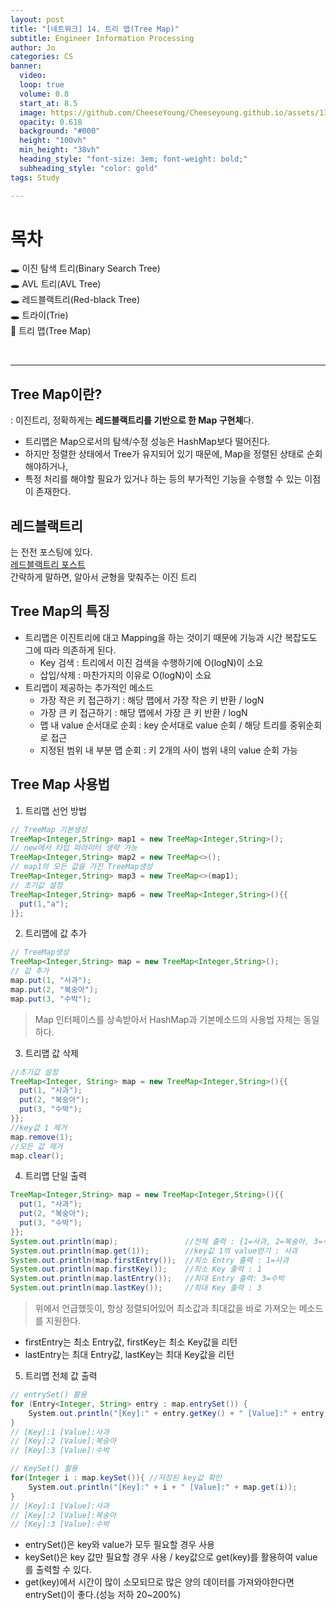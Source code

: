 ```yaml
---
layout: post
title: "[네트워크] 14. 트리 맵(Tree Map)"
subtitle: Engineer Information Processing
author: Jo
categories: CS
banner:
  video: 
  loop: true
  volume: 0.8
  start_at: 8.5
  image: https://github.com/CheeseYoung/Cheeseyoung.github.io/assets/132384527/6a385442-d36c-4d79-ba0d-dcd4b89e4e5a
  opacity: 0.618
  background: "#000"
  height: "100vh"
  min_height: "38vh"
  heading_style: "font-size: 3em; font-weight: bold;"
  subheading_style: "color: gold"
tags: Study

---
```


# 목차
🕳 이진 탐색 트리(Binary Search Tree) <br>
🕳 AVL 트리(AVL Tree) <br>
🕳 레드블랙트리(Red-black Tree) <br>
🕳 트라이(Trie) <br>
📌 트리 맵(Tree Map) <br>

<br>
<hr>

## Tree Map이란?
: 이진트리, 정확하게는 <b>레드블랙트리를 기반으로 한 Map 구현체</b>다.
- 트리맵은 Map으로서의 탐색/수정 성능은 HashMap보다 떨어진다.
- 하지만 정렬한 상태에서 Tree가 유지되어 있기 때문에, Map을 정렬된 상태로 순회해야하거나,
- 특정 처리를 해야할 필요가 있거나 하는 등의 부가적인 기능을 수행할 수 있는 이점이 존재한다.
  
## 레드블랙트리
는 전전 포스팅에 있다. <br>
<a href = "https://cheeseyoung.github.io/study/2024/03/04/as28.html" target="_blank">레드블랙트리 포스트</a> <br>
간략하게 말하면, 알아서 균형을 맞춰주는 이진 트리

## Tree Map의 특징
- 트리맵은 이진트리에 대고 Mapping을 하는 것이기 때문에 기능과 시간 복잡도도 그에 따라 의존하게 된다.
  - Key 검색 : 트리에서 이진 검색을 수행하기에 O(logN)이 소요
  - 삽입/삭제 : 마찬가지의 이유로 O(logN)이 소요
- 트리맵이 제공하는 추가적인 메소드
  - 가장 작은 키 접근하기 : 해당 맵에서 가장 작은 키 반환 / logN
  - 가장 큰 키 접근하기 : 해당 맵에서 가장 큰 키 반환 / logN
  - 맵 내 value 순서대로 순회 : key 순서대로 value 순회 / 해당 트리를 중위순회로 접근
  - 지정된 범위 내 부분 맵 순회 : 키 2개의 사이 범위 내의 value 순회 가능


## Tree Map 사용법

1. 트리맵 선언 방법
```java
// TreeMap 기본생성
TreeMap<Integer,String> map1 = new TreeMap<Integer,String>();
// new에서 타입 파라미터 생략 가능
TreeMap<Integer,String> map2 = new TreeMap<>();
// map1의 모든 값을 가진 TreeMap생성
TreeMap<Integer,String> map3 = new TreeMap<>(map1);
// 초기값 설정
TreeMap<Integer,String> map6 = new TreeMap<Integer,String>(){{
  put(1,"a");
}};
```

2. 트리맵에 값 추가
```java
// TreeMap생성
TreeMap<Integer,String> map = new TreeMap<Integer,String>();
// 값 추가
map.put(1, "사과");
map.put(2, "복숭아");
map.put(3, "수박");
```
> Map 인터페이스를 상속받아서 HashMap과 기본메소드의 사용법 자체는 동일하다.

3. 트리맵 값 삭제
```java
//초기값 설정
TreeMap<Integer, String> map = new TreeMap<Integer,String>(){{
  put(1, "사과");
  put(2, "복숭아");
  put(3, "수박");
}};
//key값 1 제거
map.remove(1);
//모든 값 제거
map.clear(); 
```

4. 트리맵 단일 출력
```java
TreeMap<Integer,String> map = new TreeMap<Integer,String>(){{
  put(1, "사과");
  put(2, "복숭아");
  put(3, "수박");
}};
System.out.println(map);               //전체 출력 : {1=사과, 2=복숭아, 3=수박}
System.out.println(map.get(1));        //key값 1의 value얻기 : 사과
System.out.println(map.firstEntry());  //최소 Entry 출력 : 1=사과
System.out.println(map.firstKey());    //최소 Key 출력 : 1
System.out.println(map.lastEntry());   //최대 Entry 출력: 3=수박
System.out.println(map.lastKey());     //최대 Key 출력 : 3
```
> 위에서 언급했듯이, 항상 정렬되어있어 최소값과 최대값을 바로 가져오는 메소드를 지원한다.
- firstEntry는 최소 Entry값, firstKey는 최소 Key값을 리턴
- lastEntry는 최대 Entry값, lastKey는 최대 Key값을 리턴

5. 트리맵 전체 값 출력
```java
// entrySet() 활용
for (Entry<Integer, String> entry : map.entrySet()) {
    System.out.println("[Key]:" + entry.getKey() + " [Value]:" + entry.getValue());
}
// [Key]:1 [Value]:사과
// [Key]:2 [Value]:복숭아
// [Key]:3 [Value]:수박

// KeySet() 활용
for(Integer i : map.keySet()){ //저장된 key값 확인
    System.out.println("[Key]:" + i + " [Value]:" + map.get(i));
}
// [Key]:1 [Value]:사과
// [Key]:2 [Value]:복숭아
// [Key]:3 [Value]:수박
```
- entrySet()은 key와 value가 모두 필요할 경우 사용
- keySet()은 key 값만 필요할 경우 사용 / key값으로 get(key)를 활용하여 value를 출력할 수 있다.
- get(key)에서 시간이 많이 소모되므로 많은 양의 데이터를 가져와야한다면 entrySet()이 좋다.(성능 저하 20~200%)









